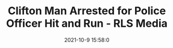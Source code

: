 ---
"title": "Clifton Man Arrested for Police Officer Hit and Run - RLS Media"
"date": "2021-10-9 15:58:0"
"feed_name": "GOOGLENEWSCONSTRUCTION"
"feed_website": "https://news.google.com/search?q=construction%2Bincident&hl=en-US&gl=US&ceid=US:en"
"feed_rss": "https://news.google.com/rss/search?q=construction%2Bincident&hl=en-US&gl=US&ceid=US:en"
"link": "https://www.rlsmedia.com/article/clifton-man-arrested-police-officer-hit-and-run"
"source": "{'href': 'https://www.rlsmedia.com', 'title': 'RLS Media'}"
"file": "_posts/2021-1-1-e7ddaeab9c19137f49a1d6cd279647038bc6f11a.md"
"accident": "1"
"drilling": "0"
"dead": "0"
"injured": "0"
"arrested": "1"
"place": "unknown place"
"where": "unknown site"
"causes": "unknown"
"place_uri": "unknown place"
---